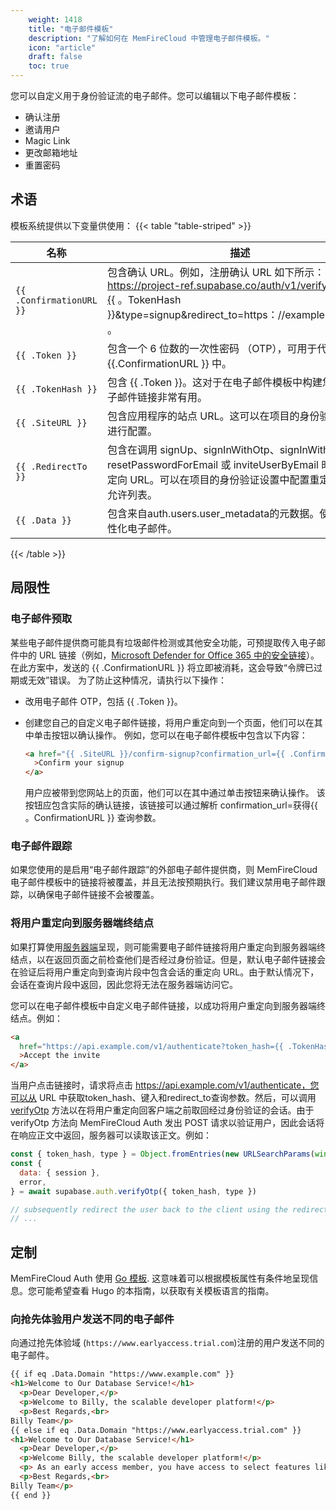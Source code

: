 ```yaml
---
    weight: 1418
    title: "电子邮件模板"
    description: "了解如何在 MemFireCloud 中管理电子邮件模板。"
    icon: "article"
    draft: false
    toc: true
---
```



您可以自定义用于身份验证流的电子邮件。您可以编辑以下电子邮件模板：

- 确认注册
- 邀请用户
- Magic Link
- 更改邮箱地址
- 重置密码

## 术语

模板系统提供以下变量供使用：
{{< table "table-striped" >}}

| 名称                     | 描述                                                                                                                                                                                                                                                                           |
| ------------------------ | ------------------------------------------------------------------------------------------------------------------------------------------------------------------------------------------------------------------------------------------------------------------------------------- |
| `{{ .ConfirmationURL }}` | 包含确认 URL。例如，注册确认 URL 如下所示：https://project-ref.supabase.co/auth/v1/verify?token={{ 。TokenHash }}&type=signup&redirect_to=https：//example.com/path 。                                                                     |
| `{{ .Token }}`           | 包含一个 6 位数的一次性密码 （OTP），可用于代替 {{.ConfirmationURL }} 中。                                                                                                        |
| `{{ .TokenHash }}`       | 包含 {{ .Token }}。这对于在电子邮件模板中构建您自己的电子邮件链接非常有用。                                                                                              |
| `{{ .SiteURL }}`         | 包含应用程序的站点 URL。这可以在项目的身份验证设置中进行配置。                                                                           |
| `{{ .RedirectTo }}`      | 包含在调用 signUp、signInWithOtp、signInWithOAuth、resetPasswordForEmail 或 inviteUserByEmail 时传递的重定向 URL。可以在项目的身份验证设置中配置重定向 URL 允许列表。 |
| `{{ .Data }}`            |包含来自auth.users.user_metadata的元数据。使用它来个性化电子邮件。     |

{{< /table >}}

## 局限性

### 电子邮件预取

某些电子邮件提供商可能具有垃圾邮件检测或其他安全功能，可预提取传入电子邮件中的 URL 链接（例如，[Microsoft Defender for Office 365 中的安全链接](https://learn.microsoft.com/en-us/microsoft-365/security/office-365-security/safe-links-about?view=o365-worldwide)）。
在此方案中，发送的 {{ .ConfirmationURL }} 将立即被消耗，这会导致“令牌已过期或无效”错误。
为了防止这种情况，请执行以下操作：

- 改用电子邮件 OTP，包括 {{ .Token }}。
- 创建您自己的自定义电子邮件链接，将用户重定向到一个页面，他们可以在其中单击按钮以确认操作。
例如，您可以在电子邮件模板中包含以下内容：

  ```html
  <a href="{{ .SiteURL }}/confirm-signup?confirmation_url={{ .ConfirmationURL }}"
    >Confirm your signup
  </a>
  ```

  用户应被带到您网站上的页面，他们可以在其中通过单击按钮来确认操作。
该按钮应包含实际的确认链接，该链接可以通过解析 confirmation_url=获得{{ 。ConfirmationURL }} 查询参数。

### 电子邮件跟踪

如果您使用的是启用“电子邮件跟踪”的外部电子邮件提供商，则 MemFireCloud 电子邮件模板中的链接将被覆盖，并且无法按预期执行。我们建议禁用电子邮件跟踪，以确保电子邮件链接不会被覆盖。

### 将用户重定向到服务器端终结点

如果打算使用[服务器端](/docs/app/auth/server-side-rendering)呈现，则可能需要电子邮件链接将用户重定向到服务器端终结点，以在返回页面之前检查他们是否经过身份验证。但是，默认电子邮件链接会在验证后将用户重定向到查询片段中包含会话的重定向 URL。由于默认情况下，会话在查询片段中返回，因此您将无法在服务器端访问它。


您可以在电子邮件模板中自定义电子邮件链接，以成功将用户重定向到服务器端终结点。例如：

```html
<a
  href="https://api.example.com/v1/authenticate?token_hash={{ .TokenHash }}&type=invite&redirect_to={{ .RedirectTo }}"
  >Accept the invite
</a>
```

当用户点击链接时，请求将点击 https://api.example.com/v1/authenticate，您可以从 URL 中获取token_hash、键入和redirect_to查询参数。然后，可以调用 [verifyOtp](/docs/app/sdkdocs/javascript/auth-verifyotp) 方法以在将用户重定向回客户端之前取回经过身份验证的会话。由于 verifyOtp 方法向 MemFireCloud Auth 发出 POST 请求以验证用户，因此会话将在响应正文中返回，服务器可以读取该正文。例如：
```js
const { token_hash, type } = Object.fromEntries(new URLSearchParams(window.location.search))
const {
  data: { session },
  error,
} = await supabase.auth.verifyOtp({ token_hash, type })

// subsequently redirect the user back to the client using the redirect_to param
// ...
```

## 定制

MemFireCloud Auth 使用 [Go 模板](https://pkg.go.dev/text/template). 这意味着可以根据模板属性有条件地呈现信息。您可能希望查看 Hugo 的本指南，以获取有关模板语言的指南。

### 向抢先体验用户发送不同的电子邮件

向通过抢先体验域 (`https://www.earlyaccess.trial.com`)注册的用户发送不同的电子邮件。

```html
{{ if eq .Data.Domain "https://www.example.com" }}
<h1>Welcome to Our Database Service!</h1>
  <p>Dear Developer,</p>
  <p>Welcome to Billy, the scalable developer platform!</p>
  <p>Best Regards,<br>
Billy Team</p>
{{ else if eq .Data.Domain "https://www.earlyaccess.trial.com" }}
<h1>Welcome to Our Database Service!</h1>
  <p>Dear Developer,</p>
  <p>Welcome Billy, the scalable developer platform!</p>
  <p> As an early access member, you have access to select features like Point To Space Restoration.</p>
  <p>Best Regards,<br>
Billy Team</p>
{{ end }}

```

